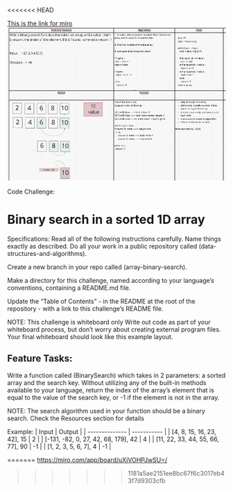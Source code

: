 <<<<<<< HEAD

[ This is the link for miro ](https://miro.com/app/board/uXjVOHPJwSU=/)
![alt text](BinarySearch.PNG)

Code Challenge:

# Binary search in a sorted 1D array

Specifications:
Read all of the following instructions carefully.
Name things exactly as described.
Do all your work in a public repository called (data-structures-and-algorithms).

Create a new branch in your repo called (array-binary-search).

Make a directory for this challenge, named according to your language’s conventions, containing a README.md file.

Update the “Table of Contents” - in the README at the root of the repository - with a link to this challenge’s README file.

NOTE: This challenge is whiteboard only
Write out code as part of your whiteboard process, but don’t worry about creating external program files.
Your final whiteboard should look like this example layout.

## Feature Tasks:
Write a function called (BinarySearch) which takes in 2 parameters: a sorted array and the search key. Without utilizing any of the built-in methods available to your language, return the index of the array’s element that is equal to the value of the search key, or -1 if the element is not in the array.

NOTE: The search algorithm used in your function should be a binary search.
Check the Resources section for details

Example:
| Input    | Output |
| -------------- | ----------- |
| 	  [4, 8, 15, 16, 23, 42], 15  |   2  |
| [-131, -82, 0, 27, 42, 68, 179], 42	   |   4  |
| [11, 22, 33, 44, 55, 66, 77], 90	   |   -1  |
| [1, 2, 3, 5, 6, 7], 4	   | -1    |
 

 


=======
https://miro.com/app/board/uXjVOHPJwSU=/

>>>>>>> 1181a5ae2151ee8bc67f6c3017eb43f7d9303cfb
